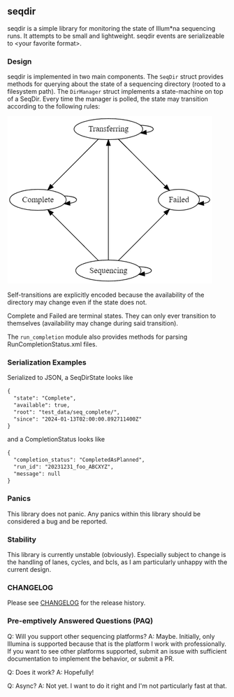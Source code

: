 seqdir
----------
seqdir is a simple library for monitoring the state of Illum*na sequencing runs. It attempts to be small and lightweight. seqdir events are serializeable to \<your favorite format\>.

### Design

seqdir is implemented in two main components. The `SeqDir` struct provides methods for querying about the state of a sequencing directory (rooted to a filesystem path).
The `DirManager` struct implements a state-machine on top of a SeqDir. Every time the manager is polled, the state may transition according to the following rules:

![State transition diagram for seqdir](./seqdir_transitions.png)

Self-transitions are explicitly encoded because the availability of the directory may change even if the state does not.

Complete and Failed are terminal states. They can only ever transition to themselves (availability may change during said transition).

The `run_completion` module also provides methods for parsing RunCompletionStatus.xml files.

### Serialization Examples

Serialized to JSON, a SeqDirState looks like

```{json}
{
  "state": "Complete",
  "available": true,
  "root": "test_data/seq_complete/",
  "since": "2024-01-13T02:00:00.892711400Z"
}
```

and a CompletionStatus looks like

```{json}
{
  "completion_status": "CompletedAsPlanned",
  "run_id": "20231231_foo_ABCXYZ",
  "message": null
}
```

### Panics

This library does not panic. Any panics within this library should be considered a bug and be reported.

### Stability

This library is currently unstable (obviously). Especially subject to change is the handling of lanes, cycles, and bcls, as I am particularly unhappy with the current design.

### CHANGELOG
Please see [CHANGELOG](CHANGELOG) for the release history.

### Pre-emptively Answered Questions (PAQ)
Q: Will you support other sequencing platforms?
A: Maybe. Initially, only Illumina is supported because that is the platform I work with professionally.
   If you want to see other platforms supported, submit an issue with sufficient documentation to implement the behavior, or submit a PR.

Q: Does it work?
A: Hopefully!

Q: Async?
A: Not yet. I want to do it right and I'm not particularly fast at that.

